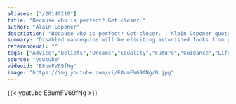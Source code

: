 ```yaml
---
aliases: ["/20140210"]
title: "Because who is perfect? Get closer."
author: "Alain Gsponer"
description: "Because who is perfect? Get closer. - Alain Gsponer quotes from GetInspired365.com"
summary: "Disabled mannequins will be eliciting astonished looks from passers-by on Zurich's Bahnhofstrasse today. Between the perfect mannequins, there will be figures with scoliosis or brittle bone disease modelling the latest fashions. One will have shortened limbs; the other a malformed spine. The campaign has been devised for the International Day of Persons with Disabilities by Pro Infirmis, an organisation for the disabled. Entitled 'Because who is perfect? Get closer.', it is designed to provoke r"
referenceurl: ""
tags: ["Advice","Beliefs","Dreams","Equality","Future","Guidance","Life","Morals","Motivation","Prejudice","Principles","Speech",]
source: "youtube"
videoid: "E8umFV69fNg"
image: "https://img.youtube.com/vi/E8umFV69fNg/0.jpg"
---
```


{{< youtube E8umFV69fNg >}}
